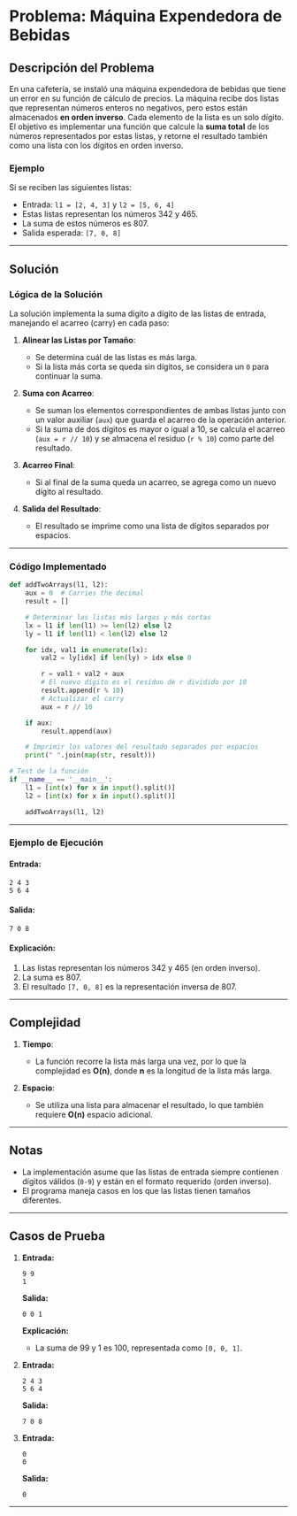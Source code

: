 # Problema: Máquina Expendedora de Bebidas

## Descripción del Problema

En una cafetería, se instaló una máquina expendedora de bebidas que tiene un error en su función de cálculo de precios. La máquina recibe dos listas que representan números enteros no negativos, pero estos están almacenados **en orden inverso**. Cada elemento de la lista es un solo dígito. El objetivo es implementar una función que calcule la **suma total** de los números representados por estas listas, y retorne el resultado también como una lista con los dígitos en orden inverso.

### Ejemplo

Si se reciben las siguientes listas:

- Entrada: `l1 = [2, 4, 3]` y `l2 = [5, 6, 4]`
- Estas listas representan los números 342 y 465.
- La suma de estos números es 807.
- Salida esperada: `[7, 0, 8]`

---

## Solución

### Lógica de la Solución

La solución implementa la suma dígito a dígito de las listas de entrada, manejando el acarreo (carry) en cada paso:

1. **Alinear las Listas por Tamaño**:
   - Se determina cuál de las listas es más larga.
   - Si la lista más corta se queda sin dígitos, se considera un `0` para continuar la suma.

2. **Suma con Acarreo**:
   - Se suman los elementos correspondientes de ambas listas junto con un valor auxiliar (`aux`) que guarda el acarreo de la operación anterior.
   - Si la suma de dos dígitos es mayor o igual a 10, se calcula el acarreo (`aux = r // 10`) y se almacena el residuo (`r % 10`) como parte del resultado.

3. **Acarreo Final**:
   - Si al final de la suma queda un acarreo, se agrega como un nuevo dígito al resultado.

4. **Salida del Resultado**:
   - El resultado se imprime como una lista de dígitos separados por espacios.

---

### Código Implementado

```python
def addTwoArrays(l1, l2):
    aux = 0  # Carries the decimal
    result = []

    # Determinar las listas más largas y más cortas
    lx = l1 if len(l1) >= len(l2) else l2
    ly = l1 if len(l1) < len(l2) else l2

    for idx, val1 in enumerate(lx):
        val2 = ly[idx] if len(ly) > idx else 0

        r = val1 + val2 + aux
        # El nuevo dígito es el residuo de r dividido por 10
        result.append(r % 10)
        # Actualizar el carry
        aux = r // 10

    if aux:
        result.append(aux)

    # Imprimir los valores del resultado separados por espacios
    print(" ".join(map(str, result)))

# Test de la función
if __name__ == '__main__':
    l1 = [int(x) for x in input().split()]
    l2 = [int(x) for x in input().split()]

    addTwoArrays(l1, l2)
```

---

### Ejemplo de Ejecución

#### Entrada:
```
2 4 3
5 6 4
```

#### Salida:
```
7 0 8
```

#### Explicación:
1. Las listas representan los números 342 y 465 (en orden inverso).
2. La suma es 807.
3. El resultado `[7, 0, 8]` es la representación inversa de 807.

---

## Complejidad

1. **Tiempo**:
   - La función recorre la lista más larga una vez, por lo que la complejidad es **O(n)**, donde **n** es la longitud de la lista más larga.

2. **Espacio**:
   - Se utiliza una lista para almacenar el resultado, lo que también requiere **O(n)** espacio adicional.

---

## Notas

- La implementación asume que las listas de entrada siempre contienen dígitos válidos (`0-9`) y están en el formato requerido (orden inverso).
- El programa maneja casos en los que las listas tienen tamaños diferentes.

---

## Casos de Prueba

1. **Entrada:**
   ```
   9 9
   1
   ```
   **Salida:**
   ```
   0 0 1
   ```
   **Explicación:**
   - La suma de 99 y 1 es 100, representada como `[0, 0, 1]`.

2. **Entrada:**
   ```
   2 4 3
   5 6 4
   ```
   **Salida:**
   ```
   7 0 8
   ```

3. **Entrada:**
   ```
   0
   0
   ```
   **Salida:**
   ```
   0
   ```

---

